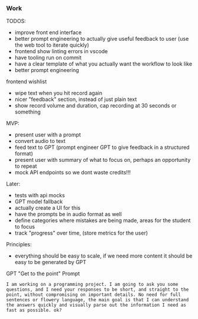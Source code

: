 ### Work

TODOS:
- improve front end interface
- better prompt engineering to actually give useful feedback to user (use the web tool to iterate quickly)
- frontend show linting errors in vscode
- have tooling run on commit
- have a clear template of what you actually want the workflow to look like
- better prompt engineering

frontend wishlist
- wipe text when you hit record again
- nicer "feedback" section, instead of just plain text
- show record volume and duration, cap recording at 30 seconds or something

MVP:
- present user with a prompt
- convert audio to text
- feed text to GPT (prompt engineer GPT to give feedback in a structured format)
- present user with summary of what to focus on, perhaps an opportunity to repeat
- mock API endpoints so we dont waste credits!!!

Later:
- tests with api mocks 
- GPT model fallback
- actually create a UI for this
- have the prompts be in audio format as well
- define categories where mistakes are being made, areas for the student to focus
- track "progress" over time, (store metrics for the user)


Principles:
- everything should be easy to scale, if we need more content it should be easy to be generated by GPT


GPT "Get to the point" Prompt
```
I am working on a programming project. I am going to ask you some questions, and I need your responses to be short, and straight to the point, without compromising on important details. No need for full sentences or flowery language, the main goal is that I can understand the answers quickly and visually parse out the information I need as fast as possible. ok?
```

